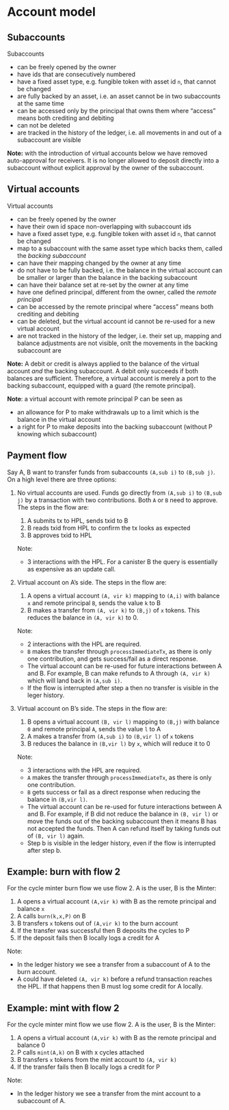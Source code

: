 # Account model

## Subaccounts

Subaccounts 

- can be freely opened by the owner
- have ids that are consecutively numbered
- have a fixed asset type, e.g. fungible token with asset id `n`, that cannot be changed
- are fully backed by an asset, i.e. an asset cannot be in two subaccounts at the same time
- can be accessed only by the principal that owns them where “access” means both crediting and debiting
- can not be deleted
- are tracked in the history of the ledger, i.e. all movements in and out of a subaccount are visible

**Note:** with the introduction of virtual accounts below we have removed auto-approval for receivers. It is no longer allowed to deposit directly into a subaccount without explicit approval by the owner of the subaccount. 

## Virtual accounts

Virtual accounts

- can be freely opened by the owner
- have their own id space non-overlapping with subaccount ids
- have a fixed asset type, e.g. fungible token with asset id `n`, that cannot be changed
- map to a subaccount with the same asset type which backs them, called the *backing subaccount*
- can have their mapping changed by the owner at any time
- do not have to be fully backed, i.e. the balance in the virtual account can be smaller or larger than the balance in the backing subaccount
- can have their balance set at re-set by the owner at any time
- have one defined principal, different from the owner, called the *remote principal*
- can be accessed by the remote principal where “access” means both crediting and debiting
- can be deleted, but the virtual account id cannot be re-used for a new virtual account
- are not tracked in the history of the ledger, i.e. their set up, mapping and balance adjustments are not visible, onlt the movements in the backing subaccount are

**Note:** A debit or credit is always applied to the balance of the virtual account *and* the backing subaccount. A debit only succeeds if both balances are sufficient. Therefore, a virtual account is merely a port to the backing subaccount, equipped with a guard (the remote principal). 

**Note**: a virtual account with remote principal P can be seen as

- an allowance for P to make withdrawals up to a limit which is the balance in the virtual account
- a right for P to make deposits into the backing subaccount (without P knowing which subaccount)

## Payment flow

Say A, B want to transfer funds from subaccounts  `(A,sub i)` to `(B,sub j)`. On a high level there are three options:

1. No virtual accounts are used. Funds go directly from `(A,sub i)` to `(B,sub j)` by a transaction with two contributions. Both `A` or `B` need to approve. The steps in the flow are:
    1. A submits tx to HPL, sends txid to B
    2. B reads txid from HPL to confirm the tx looks as expected
    3. B approves txid to HPL
    
    Note: 
    
    - 3 interactions with the HPL. For a canister B the query is essentially as expensive as an update call.
2. Virtual account on A’s side. The steps in the flow are:
    1. A opens a virtual account `(A, vir k)` mapping to `(A,i)` with balance `x` and remote principal `B`, sends the value `k` to B
    2. B makes a transfer from `(A, vir k)` to `(B,j)` of `x` tokens. This reduces the balance in `(A, vir k)` to 0.
    
    Note: 
    
    - 2 interactions with the HPL are required.
    - `B` makes the transfer through `processImmediateTx`, as there is only one contribution, and gets success/fail as a direct response.
    - The virtual account can be re-used for future interactions between A and B. For example, B can make refunds to A through `(A, vir k)` which will land back in `(A,sub i)`.
    - If the flow is interrupted after step a then no transfer is visible in the leger history.
3. Virtual account on B’s side. The steps in the flow are:
    1. B opens a virtual account `(B, vir l)` mapping to `(B,j)` with balance `0` and remote principal `A`, sends the value `l` to A
    2. A makes a transfer from `(A,sub i)` to `(B,vir l)` of `x` tokens
    3. B reduces the balance in  `(B,vir l)` by `x`, which will reduce it to 0
    
    Note:
    
    - 3 interactions with the HPL are required.
    - `A` makes the transfer through `processImmediateTx`, as there is only one contribution.
    - `B` gets success or fail as a direct response when reducing the balance in `(B,vir l)`.
    - The virtual account can be re-used for future interactions between A and B. For example, if B did not reduce the balance in  `(B, vir l)` or move the funds out of the backing subaccount then it means B has not accepted the funds. Then A can refund itself by taking funds out of  `(B, vir l)` again.
    - Step b is visible in the ledger history, even if the flow is interrupted after step b.

## Example: burn with flow 2

For the cycle minter burn flow we use flow 2. A is the user, B is the Minter:

1. A opens a virtual account `(A,vir k)` with B as the remote principal and balance `x`
2. A calls `burn(k,x,P)` on B
3. B transfers `x` tokens out of `(A,vir k)` to the burn account
4. If the transfer was successful then B deposits the cycles to P
5. If the deposit fails then B locally logs a credit for A 

Note:

- In the ledger history we see a transfer from a subaccount of A to the burn account.
- A could have deleted `(A, vir k)` before a refund transaction reaches the HPL. If that happens then B must log some credit for A locally.

## Example: mint with flow 2

For the cycle minter mint flow we use flow 2. A is the user, B is the Minter:

1. A opens a virtual account `(A,vir k)` with B as the remote principal and balance 0
2. P calls `mint(A,k)` on B with x cycles attached
3. B transfers `x` tokens from the mint account to `(A, vir k)`
4. If the transfer fails then B locally logs a credit for P

Note:

- In the ledger history we see a transfer from the mint account to a subaccount of A.
